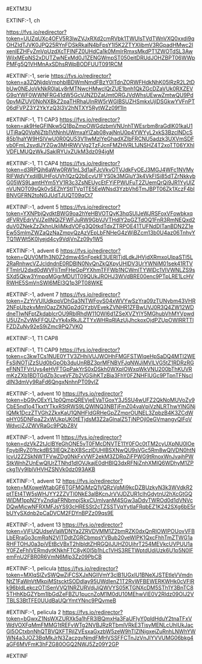 #EXTM3U

EXTINF:-1, ch


https://fvs.io/redirector?token=UUZqUXc4OFV5R3lwZVJxRXd2cmRVbk1TWUlsTVdTWnVXQ0xxdi9qOHZIdTJVK0JPQ25RYnFDSkRkalN4bFpsY1I5K2ZTYXlibmV3RGpadHMwc2IxenlEZHFyZmVpUzdXcTFINFZ0UHdCa1k0MmIrRmxsMkdPT1ZWOTdSL3AwWjIxMEpNS2xDUTZwNExMd0J1ZENGWmpST050eitDRUdJOHZBPT06WWpPMFg5Q1VHMnAxSDhsRWpBODFUUT091RCM



#EXTINF:-1, serie
https://fvs.io/redirector?token=a3ZQNjdpVmphblBDWmNmdFBzY0lTdnZORWFHdkNhK05lRzR2L2tDbUw0NEJoVkNkR0laLy8rMTNwcHMwclQrZUE1bnh1QkZGcDZaVUk0RXZEVG9qYWF0WWNFRG41dW5GcVJNZDZaUmtORGJVdWhsUEwwZmtwQU9Pd0pvMjZUV0NoNXBkZ2paTHRhaUlnRW5rWGlBSUZHSmkxUjlDSGkwYVFnPT06dFVPZ3Y2YkYzQ3l3V2hNTXY5RytWZz09f1In


#EXTINF:-1, T1 CAP3
https://fvs.io/redirector?token=ak9HeGFINkw5Q1BpZmpOWGdzbmVNUnhTWEsrbm8raGdIK01kaU1UTjRaQ0VqNjZtb1VtNnhUWmxaYlZab08yajNnU0p4YWYyL2xkS3BzclNDcS85b1haYW9HSlVwU0R0QU53V1IwMzlYeGhadXZlbFRCNU5adzk3UXVmSDFvb0FmL2svdlJYZGw3MHRWVVg2TzFJcnFMZHVRL1JNSHZ4T2xoTT06YXhlVDFLMUQzWkJSaklRYUxZUkM3dz094jgM

#EXTINF:-1, T1 CAP4
https://fvs.io/redirector?token=d3RPQjh6aWw0RW1nL3d1ajFJcVkvOTVJdkFyOEJ3MGJ4WFc1NVMyRlFWdVYxdjlBUHFoUVh1QzQ2bEcvU1FYS0k3MGluY3k4VkFISi85dTZrNkkybG05WS9LamtHYm5YV1R3c3ZsNEUycEtFYjFPWUFuT2ZUemQrQi9JR1YyUlZnVUNOT09sQk0vSEZhYStITVp1TE5EeWNsd3YzbVh6TmJBPT06Zk1XczF4blBNVGFRN2toNGJUdTJUQT09qCt7


#EXTINF:-1, advent 5
https://fvs.io/redirector?token=YXNPbjQydktBWG9oa2hYeHBVOTQyK3hqSUlJeWJRSFoxVFowbkxqdFVRVEdrVVJZellNQjZFWFJuRW9GbVJVTHdIY2pGZTdOQ1FnR3RmNEQxd2duV0ZNekZzZkhnUkljMkdVOFg3Q0tkdTdxZTRPOE41TUFNdDlTanBDN2Z1eEw5SmlmZWZaQzNaZmpvQzAzVEpLbFNHeG4zWjBZcm13b0U4az06TnhyYTQ1WWt5K0Iyejd4cy9VdjVnZz09y1W5

#EXTINF:-1, advent 6
https://fvs.io/redirector?token=QUV0M1h3N0Z2dmw4SnFpekE3UERlTjdLdkJHVjdXRmxoUlpaSTI5L2RaRnhwcVZJcldndnE0RDBlN0NvQnZkQXpyUHlDV3UrYWNiM01sek41RTVFTmlrU2dxd0dWVFliTmFHeGpPYXhmTFFWb1NCWmlTYWlDc1VIVWNLZS9sSXd5Qkw3YmpqMGgrMDU1T09QUkJROHJ3WVdBRE00enc9PTpLRE1LcHVRWHE5SmVnSWl6MEI3Q1p3PT08WKE


#EXTINF:-1, advent 7
https://fvs.io/redirector?token=ZzYrVUlUdkppVDhGa3NTWFovS04xWVYwSzYra09zTUNybm43VHR2NFpUbzkvMmlOazZKNGp2dGYzbVEvekZVNHR1ZFBwUVJ0R3Q4ZW12WDdneTIwNFptZkdablcrOU9RblRhdW11OWl6d1ZSeXVZYlY5MGhubVhMYVpwdU5UZnZvWkFFQUZvYk4xRkJLZTYxWHRqRlAzUjJhckoxOjdPZUpOWlRRTTlFZDZuNy92eS9iZmc9PQ7VKO


#EXTINF:-1, T1 CAP8



#EXTINF:-1, T1 CAP9
https://fvs.io/redirector?token=c3kwTCs1NUE0YTV3ZHhiVUJWOHhFMGFSTWlqeHpSaDQ4MTI2WEFsSjNOTjZzSUd0bGpOb3duUnRBZ3prMFNBVFJqNWJiMVlLVG5tZ1RDRzRGeFNNTFVrUys4eHVFTGpPakYrS0xDSkh0WXpIOWxqWkVNU200bThKUVRmKzZXb1BDTGdZb3cveVFZb2VGSjhKTzBia3FhY0FZNHFlUGc9PTpnTFNscldIN3dmVy9RaFd6QngxNnhnPT09vIZ


#EXTINF:-1, advent 10
https://fvs.io/redirector?token=bG9vOExYL1p0QmpQREVjeEVaTGoxY3J5SU4wUFZ2QkNoMUVoZy9CbE5nd1o4TkxtYTkxRStRWS9LQWlNQ3NBTjFmZ04vaVpiVzNLRThwYlNGNjlQMk1DczZTVGh2ZkxKaU1QNHFldGRHeGpZZmprOUNEL3ZpbzB4K3ZCdWpHY05DNFpaZ2xWUkpUK0tETjdsM3Z2aGlnalZ5TjNPOjl0eGVmangyQlFoVWdvcjZJZWVRaGc9PQbZ8V


#EXTINF:-1, advent 11
https://fvs.io/redirector?token=dzVkZ2tJclBYeGhONE5vT0FMcDNVTE11Y0FOc0tTM2cyUXpNU0lOeFpyblRyZ01tckdBS3lEQkZibXBSczlDUHlBSXNwQU9sVGc5Rm8wQlVDN0htNlcvU2ZZSkNWTFVwZDg0NkFxVWF2ekM3ZDRqZjFPWG9tRnoxWnJvajhPWStkWnhZUnEwQlUrZTNhd1dlOVJkajE0dHBIQ3dxRFNiZnhXMlQ6WDhyM1ZPckg1Vy9lblVHVHZSNVk0dz093AKB


#EXTINF:-1, advent 12
https://fvs.io/redirector?token=MXoweWtabGF6TGFMQjMzQ1VQRzVqMi9kcDZBUzkyN3k3WVdkR2ptTEt4TW5sWHJYY2ZZVTI0NkE3alBKcnJrVVJDZUR1clhGdytnU2hXcGtGQWlDM1ppN2YyZndjaFRNbmpjSkxCUmlvanM4SGw3aDdvTWROd0d1dVNVcDQwMjcwNFRXMFJsYS93cHRESSt2cTZSSTVqYytIaFRqbEZ1K242SXg6bE5rbUYySXdnb2pCaDVCM2FDYnBPZz09qs9E

#EXTINF:-1, advent 13
https://fvs.io/redirector?token=VjFUQUdseVlaWDNYa2ZRVDVMM1Z2bmRZK0dxQnRIOWlPOUovVFBLbERraGo3cmRqN2VITDdtZGRCbmpsYVBub20veWlPK1QxcFhhTmZTWG1aRHFTOHJ0a3piVEtBcVBxT2hIbldtZHRGQjlJUHZ0UjhrT254MEVkcUVPUU1aY0FZeFhIVERmdytKNkhFTC8yK0l5b1hLc1VHS3RETWptdUdiUzk6U1p5N0lFemFnU2FBR0R6VmN6Mlp3Zz09PbCB


#EXTINF:-1, pelicula
https://fvs.io/redirector?token=MXlqSlZvSWQwZjFCSXJxNGlIVmY3clB1UGxIU1BNeXJSTEtIeVVmdnNtZ1FaWnVtMkpiMStscktSODdlay95UWdIenZ1T2RvWFBEWERKWHk0cVFlRk96bldLekczOTlSenVVQ1NRZURVdjJiQWVYS05KTGNXcDM5STh1Y3BnTC85THhKbGZYbm1IbGdZeFBZU1pucnZoM1M0dU10MEhwVlE0V2RIdz09OlJ2VTBLS3BtTFE0UUdBaUQrYmtYNnc9PQvmeB


#EXTINF:-1, pelicula 2
https://fvs.io/redirector?token=bGwxZ1NsWXZURXk5a1hFR3lBQmxHa3FaUFIyY0pldHduY2tnaTFxVWdVOXFqMmFMMG1tREFvWTg2NVBJRzRTbmlVRkE3TisyMENLcUhIUkJacGl5OCtxbnNhQTBVQXFTRjlZVEsxaGxzbW5zeW9hTlZINjgxejZuRnhLNWhYWWN4a3JOZ3BqMkJrN3ZaczgvNmdFMHVSSFFCTnJzVnJIYVVUMG06bkg4aGF6MVFmK3hFZG80OGQ2NWJ5Zz09Y2GP


#EXTINF




